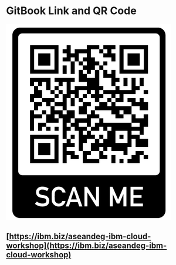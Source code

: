 # GitBook Link and QR Code

![](.gitbook/assets/image%20%2842%29.png)

## [https://ibm.biz/aseandeg-ibm-cloud-workshop](https://ibm.biz/aseandeg-ibm-cloud-workshop)



